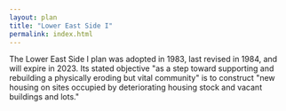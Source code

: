 ```yaml
---
layout: plan
title: "Lower East Side I"
permalink: index.html
---
```


The Lower East Side I plan was adopted in 1983, last revised in 1984, and will expire in 2023. Its stated objective "as a step toward supporting and rebuilding a physically eroding but vital community" is to construct "new housing on sites occupied by deteriorating housing stock and vacant buildings and lots."  